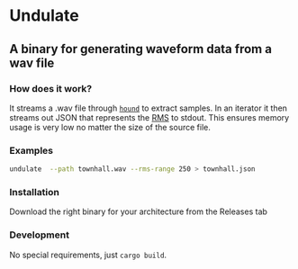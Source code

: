 # Undulate

## A binary for generating waveform data from a wav file

### How does it work?

It streams a .wav file through [`hound`](https://docs.rs/hound/latest/hound/) to extract samples. In an iterator it then streams out JSON that represents the [RMS](https://manual.audacityteam.org/man/glossary.html#rms) to stdout. This ensures memory usage is very low no matter the size of the source file.

### Examples

```sh
undulate  --path townhall.wav --rms-range 250 > townhall.json
```

### Installation

Download the right binary for your architecture from the Releases tab

### Development

No special requirements, just `cargo build`.
